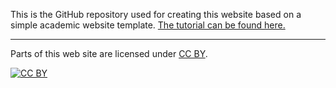 This is the GitHub repository used for creating this website based on a simple academic website template. [The tutorial can be found here.](http://marisacarlos.com/pages/create-simple-academic-website)

---

Parts of this web site are licensed under
[CC BY](http://creativecommons.org/licenses/by/3.0/).

[![CC BY](http://i.creativecommons.org/l/by/3.0/88x31.png)](http://creativecommons.org/licenses/by/3.0/)
